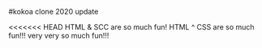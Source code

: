 #kokoa clone 2020 update

<<<<<<< HEAD
HTML & SCC are so much fun!
HTML ^ CSS are so much fun!!!
very very so much fun!!!
